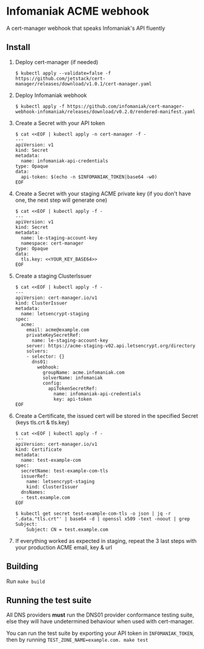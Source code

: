 # Infomaniak ACME webhook

A cert-manager webhook that speaks Infomaniak's API fluently

## Install

1. Deploy cert-manager (if needed)
    ```
    $ kubectl apply --validate=false -f https://github.com/jetstack/cert-manager/releases/download/v1.0.1/cert-manager.yaml
    ```

1. Deploy Infomaniak webhook
    ```
    $ kubectl apply -f https://github.com/infomaniak/cert-manager-webhook-infomaniak/releases/download/v0.2.0/rendered-manifest.yaml
    ```

1. Create a Secret with your API token
    ```
    $ cat <<EOF | kubectl apply -n cert-manager -f -
    ---
    apiVersion: v1
    kind: Secret
    metadata:
      name: infomaniak-api-credentials
    type: Opaque
    data:
      api-token: $(echo -n $INFOMANIAK_TOKEN|base64 -w0)
    EOF
    ```

1. Create a Secret with your staging ACME private key (if you don't have one, the next step will generate one)

    ```
    $ cat <<EOF | kubectl apply -f -
    ---
    apiVersion: v1
    kind: Secret
    metadata:
      name: le-staging-account-key
      namespace: cert-manager
    type: Opaque
    data:
      tls.key: <<YOUR_KEY_BASE64>>
    EOF
    ```


1. Create a staging ClusterIssuer
    ```
    $ cat <<EOF | kubectl apply -f -
    ---
    apiVersion: cert-manager.io/v1
    kind: ClusterIssuer
    metadata:
      name: letsencrypt-staging
    spec:
      acme:
        email: acme@example.com
        privateKeySecretRef:
          name: le-staging-account-key
        server: https://acme-staging-v02.api.letsencrypt.org/directory
        solvers:
        - selector: {}
          dns01:
            webhook:
              groupName: acme.infomaniak.com
              solverName: infomaniak
              config:
                apiTokenSecretRef:
                  name: infomaniak-api-credentials
                  key: api-token
    EOF
    ```

1. Create a Certificate, the issued cert will be stored in the specified Secret (keys tls.crt & tls.key)
    ```
    $ cat <<EOF | kubectl apply -f -
    ---
    apiVersion: cert-manager.io/v1
    kind: Certificate
    metadata:
      name: test-example-com
    spec:
      secretName: test-example-com-tls
      issuerRef:
        name: letsencrypt-staging
        kind: ClusterIssuer
      dnsNames:
      - test.example.com
    EOF

    $ kubectl get secret test-example-com-tls -o json | jq -r '.data."tls.crt"' | base64 -d | openssl x509 -text -noout | grep Subject:
        Subject: CN = test.example.com
    ```

1. If everything worked as expected in staging, repeat the 3 last steps with your production ACME email, key & url



## Building

Run `make build`

## Running the test suite

All DNS providers **must** run the DNS01 provider conformance testing suite,
else they will have undetermined behaviour when used with cert-manager.

You can run the test suite by exporting your API token in `INFOMANIAK_TOKEN`, then by running `TEST_ZONE_NAME=example.com. make test`
